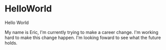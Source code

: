 # HelloWorld

Hello World

My name is Eric, I'm currently trying to make a career change.
I'm working hard to make this change happen. I'm looking foward
to see what the future holds.
